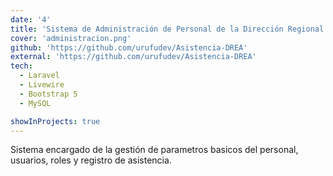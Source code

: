 ```yaml
---
date: '4'
title: 'Sistema de Administración de Personal de la Dirección Regional de Educación de Ayacucho'
cover: 'administracion.png'
github: 'https://github.com/urufudev/Asistencia-DREA'
external: 'https://github.com/urufudev/Asistencia-DREA'
tech:
  - Laravel 
  - Livewire
  - Bootstrap 5
  - MySQL

showInProjects: true
---
```


Sistema encargado de la gestión de parametros basicos del personal, usuarios, roles y registro de asistencia.
